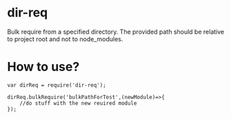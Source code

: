 # dir-req
Bulk require from a specified directory.
The provided path should be relative to project root and not to node_modules.

# How to use?
```
var dirReq = require('dir-req');

dirReq.bulkRequire('bulkPathForTest',(newModule)=>{
    //do stuff with the new reuired module
});
```
